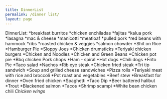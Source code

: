 ```yaml
---
title: DinnerList
permalink: /dinner list/
layout: page
---
```

DinnerList:
*breakfast burritos
*chicken enchiladas
*fajitas
*kalua pork
*lasagna
*mac & cheese
*manicotti
*meatloaf
*pulled pork
*red beans with hammock
*ribs
*roasted chicken & veggies
*salmon chowder
*Shit on Rice
*Hamburger Pie
*Sloppy Joes
*Chicken drumsticks
*Teriyaki chicken burgers
*Chicken and Noodles
*Chicken and Green Beans
*Chicken pot pie
*Bbq chicken
Pork chops
*Ham - spiral
*Hot dogs
*Chili dogs
*Frito Pie
*Taco salad
*Nachos
*Rib eye steak
*Chicken fried steak
*Tri tip sandwich
*Soup and grilled cheese sandwiches
*Pizza rolls
*Teriyaki meat with rice and broccoli
*Pot roast and vegetables
*Beef stew
*Breakfast for dinner
*Oven fried chicken
*Spaghetti
*Taco Dip
*Beer battered halibut
*Trout
*Blackened salmon
*Tacos
*Shrimp scampi
*White bean chicken chili
*Chicken wings*
